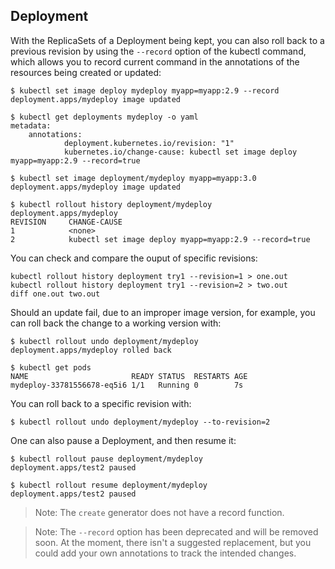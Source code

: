 ## Deployment

With the ReplicaSets of a Deployment being kept, you can also roll back to a previous revision by using the `--record` option of the kubectl command, which allows you to record current command in the annotations of the resources being created or updated:
```
$ kubectl set image deploy mydeploy myapp=myapp:2.9 --record
deployment.apps/mydeploy image updated

$ kubectl get deployments mydeploy -o yaml
metadata:
    annotations:
            deployment.kubernetes.io/revision: "1"
            kubernetes.io/change-cause: kubectl set image deploy myapp=myapp:2.9 --record=true

$ kubectl set image deployment/mydeploy myapp=myapp:3.0
deployment.apps/mydeploy image updated

$ kubectl rollout history deployment/mydeploy
deployment.apps/mydeploy
REVISION     CHANGE-CAUSE
1            <none>
2            kubectl set image deploy myapp=myapp:2.9 --record=true
```

You can check and compare the ouput of specific revisions:
```
kubectl rollout history deployment try1 --revision=1 > one.out
kubectl rollout history deployment try1 --revision=2 > two.out
diff one.out two.out
```

Should an update fail, due to an improper image version, for example, you can roll back the change to a working version with:
```
$ kubectl rollout undo deployment/mydeploy
deployment.apps/mydeploy rolled back

$ kubectl get pods
NAME                       READY STATUS  RESTARTS AGE
mydeploy-33781556678-eq5i6 1/1   Running 0        7s
```

You can roll back to a specific revision with:
```
$ kubectl rollout undo deployment/mydeploy --to-revision=2
```

One can also pause a Deployment, and then resume it:
```
$ kubectl rollout pause deployment/mydeploy
deployment.apps/test2 paused

$ kubectl rollout resume deployment/mydeploy
deployment.apps/test2 paused
```

> Note: The `create` generator does not have a record function.

> Note: The `--record` option has been deprecated and will be removed soon. At the moment, there isn't a suggested replacement, but you could add your own annotations to track the intended changes.
